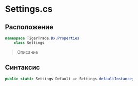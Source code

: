 
# Settings.cs
## Расположение
```csharp
namespace TigerTrade.Dx.Properties  
    class Settings
```

> Описание

## Синтаксис
```csharp
public static Settings Default => Settings.defaultInstance;
```
